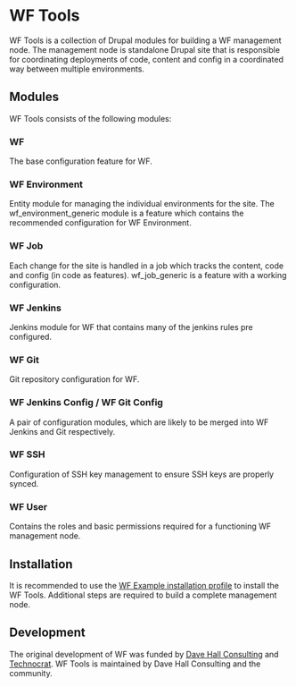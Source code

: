 # WF Tools

WF Tools is a collection of Drupal modules for building a WF management node.
The management node is standalone Drupal site that is responsible for 
coordinating deployments of code, content and config in a coordinated way 
between multiple environments.

## Modules
WF Tools consists of the following modules:

### WF
The base configuration feature for WF.

### WF Environment
Entity module for managing the individual environments for the site. The wf_environment_generic module is a feature which contains the recommended configuration for WF Environment.

### WF Job
Each change for the site is handled in a job which tracks the content, code and config (in code as features). wf_job_generic is a feature with a working configuration.

### WF Jenkins
Jenkins module for WF that contains many of the jenkins rules pre configured.

### WF Git
Git repository configuration for WF.

### WF Jenkins Config / WF Git Config
A pair of configuration modules, which are likely to be merged into WF Jenkins and Git respectively.

### WF SSH
Configuration of SSH key management to ensure SSH keys are properly synced.

### WF User
Contains the roles and basic permissions required for a functioning WF management node.

## Installation
It is recommended to use the [WF Example installation profile](https://drupal.org/project/wf_example) to install the WF Tools. Additional steps are required to build a complete management node.

## Development

The original development of WF was funded by [Dave Hall Consulting](http://davehall.com.au) and [Technocrat](http://technocrat.com.au).  WF Tools is maintained by Dave Hall Consulting and the community.

